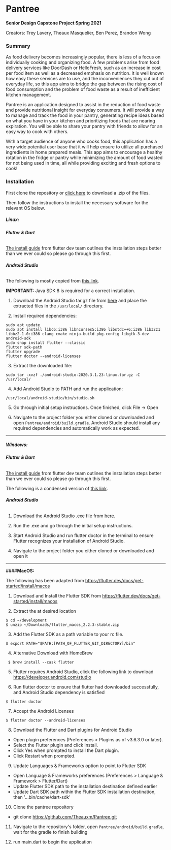 # Pantree
**Senior Design Capstone Project Spring 2021**

Creators: Trey Lavery, Theaux Masquelier, Ben Perez, Brandon Wong

### Summary
As food delivery becomes increasingly popular, there is less of a focus on individually cooking and organizing food. A few problems arise from food delivery services like DoorDash or HelloFresh, such as an increase in cost per food item as well as a decreased emphasis on nutrition. It is well known how easy these services are to use, and the inconveniences they cut out of everyday life, so this app aims to bridge the gap between the rising cost of food consumption and the problem of food waste as a result of inefficient kitchen management.

Pantree is an application designed to assist in the reduction of food waste and provide nutritional insight for everyday consumers. It will provide a way to manage and track the food in your pantry, generating recipe ideas based on what you have in your kitchen and prioritizing foods that are nearing expiration. You will be able to share your pantry with friends to allow for an easy way to cook with others.

With a target audience of anyone who cooks food, this application has a very wide potential user base that it will help ensure to utilize all purchased ingredients in home prepared meals. This app aims to encourage a healthy rotation in the fridge or pantry while minimizing the amount of food wasted for not being used in time, all while providing exciting and fresh options to cook!


### Installation

First clone the repository or [click here](https://github.com/Theauxm/Pantree/archive/refs/heads/main.zip) to download a .zip of the files.

Then follow the instructions to install the necessary software for the relevant OS below.

##### **Linux:**

###### **Flutter & Dart**

[The install guide](https://flutter.dev/docs/get-started/install/linux) from flutter dev team outlines the installation steps better than we ever could so please go through this first.

###### **Android Studio**

The following is mostly copied from [this link](https://developer.android.com/studio/install). 

**IMPORTANT:** Java SDK 8 is required for a correct installation.

1. Download the Android Studio tar.gz file from [here](https://developer.android.com/studio) and place the extracted files in the ```/usr/local/``` directory.

2. Install required dependencies:
```
sudo apt update
sudo apt install libc6:i386 libncurses5:i386 libstdc++6:i386 lib32z1 libbz2-1.0:i386 clang cmake ninja-build pkg-config libgtk-3-dev android-sdk
sudo snap install flutter --classic
flutter sdk-path
flutter upgrade
flutter doctor --android-licenses
```

3. Extract the downloaded file:
```
sudo tar -xvzf ./android-studio-2020.3.1.23-linux.tar.gz -C /usr/local/
```

4. Add Android Studio to PATH and run the application:
```
/usr/local/android-studio/bin/studio.sh
```

5. Go through initial setup instructions. Once finished, click File -> Open

6. Navigate to the project folder you either cloned or downloaded and open ```Pantree/android/build.gradle```. Android Studio should install any required dependencies and automatically work as expected.

---

##### **Windows:**

###### **Flutter & Dart**

[The install guide](https://flutter.dev/docs/get-started/install/windows) from flutter dev team outlines the installation steps better than we ever could so please go through this first.

The following is a condensed version of [this link](https://developer.android.com/studio/install).

###### **Android Studio**

1. Download the Android Studio .exe file from [here](https://developer.android.com/studio).

2. Run the .exe and go through the initial setup instructions.

3. Start Android Studio and run flutter doctor in the terminal to ensure Flutter recognizes your installation of Android Studio.

4. Navigate to the project folder you either cloned or downloaded and open it


---
####**MacOS:**

The following has been adapted from https://flutter.dev/docs/get-started/install/macos

1. Download and Install the Flutter SDK from https://flutter.dev/docs/get-started/install/macos

2. Extract the at desired location 
  ```
  $ cd ~/development
  $ unzip ~/Downloads/flutter_macos_2.2.3-stable.zip
  ```
3. Add the Flutter SDK as a path variable to your rc file.  
  ```
  $ export PATH="$PATH:[PATH_OF_FLUTTER_GIT_DIRECTORY]/bin"
  ```

4. Alternative Download with HomeBrew
  ```
   $ brew install --cask flutter
  ```
5. Flutter requires Android Studio, click the following link to download https://developer.android.com/studio

6. Run flutter doctor to ensure that flutter had downloaded successfully, and Android Studio dependency is satisfied
  ```
  $ flutter doctor
  ```
7. Accept the Android Licenses 
  ``` 
  $ flutter doctor --android-licenses
  ```
8. Download the Flutter and Dart plugins for Android Studio

  - Open plugin preferences (Preferences > Plugins as of v3.6.3.0 or later).
  - Select the Flutter plugin and click Install.
  - Click Yes when prompted to install the Dart plugin.
  - Click Restart when prompted.

9. Update Languages & Frameworks option to point to Flutter SDK

- Open Language & Frameworks preferences (Preferences > Language & Framework > Flutter/Dart)
- Update Flutter SDK path to the installation destination defined earlier
- Update Dart SDK path within the Flutter SDK installation destination, then '...bin/cache/dart-sdk'

10. Clone the pantree repository 

- git clone https://github.com/Theauxm/Pantree.git

11. Navigate to the repository's folder, open ```Pantree/android/build.gradle```, wait for the gradle to finish building

12.  run main.dart to begin the application

